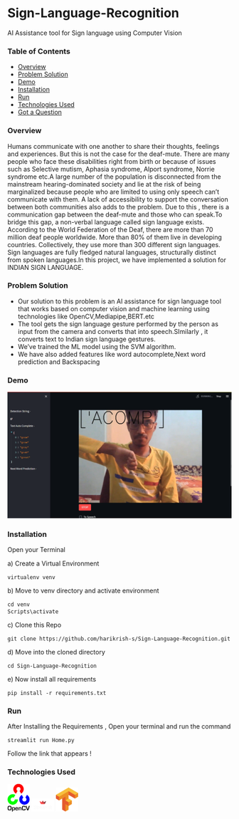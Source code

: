 # Sign-Language-Recognition
AI Assistance tool for Sign language using Computer Vision
### Table of Contents  
- [Overview](#Overview)  
- [Problem Solution](#Problem%Solution) 
- [Demo](#Demo) 
- [Installation](#Installation) 
- [Run](#Run) 
- [Technologies Used](#Technologies%Used) 
- [Got a Question](#Got%a%Question%?) 



### Overview
Humans communicate with one another to share their thoughts, feelings and experiences. But this is not the case for the deaf-mute. There are many people who face these disabilities right from birth or because of issues such as Selective mutism, Aphasia syndrome, Alport syndrome, Norrie syndrome etc.A large number of the population is disconnected from the mainstream hearing-dominated society and lie at the risk of being marginalized because people who are limited to using only speech can’t communicate with them. A lack of accessibility to support the conversation between both communities also adds to the problem. Due to this , there is a communication gap between the deaf-mute and those who can speak.To bridge this gap, a non-verbal language called sign language exists. According to the World Federation of the Deaf, there are more than 70 million deaf people worldwide. More than 80% of them live in developing countries. Collectively, they use more than 300 different sign languages. Sign languages are fully fledged natural languages, structurally distinct from spoken languages.In this project, we have implemented a solution for INDIAN SIGN LANGUAGE.


### Problem Solution
- Our solution to this problem is an AI assistance for sign language tool that works based on computer vision and machine learning using technologies like OpenCV,Mediapipe,BERT.etc
- The tool gets the sign language gesture performed by the person as input from the camera and converts that into speech.SImilarly , it converts text to Indian sign language gestures.
- We’ve trained the ML model using the SVM algorithm.
- We have also added features like word autocomplete,Next word prediction and Backspacing

### Demo
![](https://github.com/harikrish-s/Sign-Language-Recognition/blob/main/demo/demo-pic.png)

### Installation

Open your Terminal

a) Create a Virtual Environment
```
virtualenv venv
```
b) Move to venv directory and activate environment
```
cd venv
Scripts\activate
```
c) Clone this Repo
```
git clone https://github.com/harikrish-s/Sign-Language-Recognition.git
```
d) Move into the cloned directory
```
cd Sign-Language-Recognition
```
e) Now install all requirements
```
pip install -r requirements.txt
```
### Run

After Installing the Requirements , Open your terminal and run the command
```
streamlit run Home.py
```
Follow the link that appears !

### Technologies Used

<p float="left>
<img src="https://github.com/harikrish-s/Sign-Language-Recognition/blob/main/demo/py-logo.png" width=10% height=10%>

<img src="https://github.com/harikrish-s/Sign-Language-Recognition/blob/main/demo/openCV-logo.png" width=10% height=10%>

<img src="https://github.com/harikrish-s/Sign-Language-Recognition/blob/main/demo/st-logo.png" width=10% height=10%>

<img src="https://github.com/harikrish-s/Sign-Language-Recognition/blob/main/demo/tf-logo.png" width=10% height=10%>
</p>
